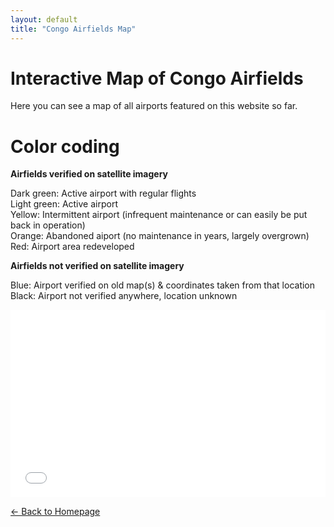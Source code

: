 ```yaml
---
layout: default
title: "Congo Airfields Map"
---
```


# Interactive Map of Congo Airfields

Here you can see a map of all airports featured on this website so far. 

# Color coding

**Airfields verified on satellite imagery**

Dark green: Active airport with regular flights  
Light green: Active airport  
Yellow: Intermittent airport (infrequent maintenance or can easily be put back in operation)  
Orange: Abandoned aiport (no maintenance in years, largely overgrown)  
Red: Airport area redeveloped  

**Airfields not verified on satellite imagery**

Blue: Airport verified on old map(s) & coordinates taken from that location  
Black: Airport not verified anywhere, location unknown  

<iframe width="100%" height="300px" frameborder="0" allowfullscreen allow="geolocation" src="//umap.openstreetmap.fr/de/map/congolese-airports-and-airstrips_1173989?scaleControl=false&miniMap=false&scrollWheelZoom=false&zoomControl=true&editMode=disabled&moreControl=true&searchControl=null&tilelayersControl=null&embedControl=null&datalayersControl=true&onLoadPanel=none&captionBar=false&captionMenus=true"></iframe>

[← Back to Homepage](index.md)
